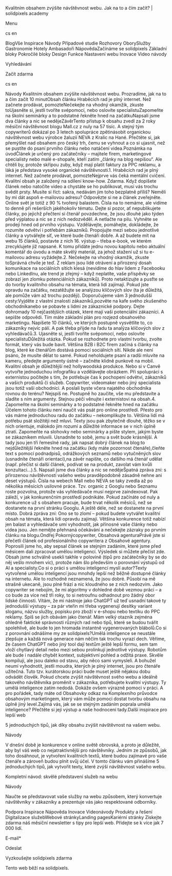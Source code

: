 <p>Kvalitním obsahem zvýšíte návštěvnost webu. Jak na to a čím začít? | solidpixels academy</p>
<p>Menu</p>
<p>cs en</p>
<p>BlogVše Inspirace Návody Případové studie Rozhovory OborySlužby Gastronomie Hotely Ambasadoři NápovědaZačínáme se solidpixels Základní bloky Pokročilé bloky Design Funkce Nastavení webu Inovace Video návody</p>
<p>Vyhledávání</p>
<p>Začít zdarma</p>
<p>cs en</p>
<p>Návody
Kvalitním obsahem zvýšíte návštěvnost webu. Prozradíme, jak na to a čím začít
10 minutObsah článku
 Hraběcích rad je plný internet. Než začnete prodávat, pomozteNečekejte na vhodný okamžik, zkuste toUjasněte si, jestli tvoříte svépomocí, nebo oslovíte specialistuZapomeňte na školní seminárky a to podstatné řekněte hned na začátkuNapsali jsme dva články a nic se nedějeZávěrTento přístup k obsahu zvedl za 2 roky měsíční návštěvnost blogu Mall.cz z nuly na 57 tisíc. A stejný tým copywriterů dokázal po 3 letech spolupráce zpětinásobit organickou návštěvnost webu výrobce žaluzií NEVA z Kralic na Hané. Přečtěte si, jak přemýšlet nad obsahem pro český trh, čemu se vyhnout a co si ujasnit, než se pustíte do psaní prvního článku nebo natáčení videa.Poznámka na úvodČlánek je určený pro začátečníky – majitele firem, marketingové specialisty nebo malé e-shopaře, kteří zatím „články na blog nepíšou“. Ale chtěli by, protože skřípou zuby, když mají platit faktury za PPC reklamu, a láká je představa vysoké organické návštěvnosti.1. Hraběcích rad je plný internet. Než začnete prodávat, pomozteNejprve vás čeká mentální cvičení. Kvalitní obsah je založený na sdílení know-how. Zdarma. Když dopíšete článek nebo natočíte video a chystáte se ho publikovat, musí vás trochu svědit prsty. Musíte si říct: sakra, nedávám jim toho bezplatně příliš? Neměli by mi dát aspoň e-mailovou adresu? Odpovězte si ne a článek zveřejněte.
Online svět je totiž z 90 % tvořený balastem. Čísla na to nemáme, ale vidíme to denně při rešerších jakéhokoliv tématu. Dejte si pozor, ať nepublikujete články, po jejichž přečtení si čtenář povzdechne, že jsou dlouhé jako týden před výplatou a nic se z nich nedozvěděl.
A netlačte na pilu. Vyhněte se prodeji hned od prvního výstupu. Vzdělávejte, pomáhejte, dokládejte, že rozumíte odvětví i potřebám zákazníků. Propojujte mezi sebou jednotlivé články a vytvářejte síť, ve které bude čtenáři dobře. A až budete mít na webu 15 článků, postavte z nich 16. výstup – třeba e-book, ve kterém zrecyklujete již napsané. K tomu přidáte jednu novou kapitolu nebo aktuální komentář do úvodu a máte skvělý materiál, za jehož stažení už si tu e-mailovou adresu vyžádejte.2. Nečekejte na vhodný okamžik, zkuste toSprávná chvíle je teď. Z reklam jsou lidé otrávení a přirozený dosah komunikace na sociálních sítích klesá (nevidíme do hlav lidem z Facebooku nebo LinkedInu, ale trend je zřejmý – když neplatíte, vaše příspěvky se zobrazí jen zlomku potenciálních zákazníků). Proto netaktizujte a pusťte se do tvorby kvalitního obsahu na témata, která lidi zajímají.
Pokud jste opravdu na začátku, nezatěžujte se analýzou klíčových slov (ta je důležitá, ale pomůže vám až trochu později). Doporučujeme vám 3 jednodušší cesty:Vyjděte z vlastní znalosti zákazníků,pozvěte na kafe svého zkušeného obchodníkanebo se pobavte s lidmi ze zákaznické podpory.
Dejte dohromady 10 nejčastějších otázek, které mají vaši potenciální zákazníci. A sepište odpovědi. Tím máte základní plán pro rozjezd obsahového marketingu. Napíšete 10 článků, ve kterých postupně vysvětlíte to, co zákazníky nejvíc pálí. A pak třeba přijde na řadu ta analýza klíčových slov z vyhledávačů.3. Ujasněte si, jestli tvoříte svépomocí, nebo oslovíte specialistuDůležitá otázka. Pokud se rozhodnete pro vlastní tvorbu, zvolte formát, který vás bude bavit. Většina B2B i B2C firem začíná s články na blog, které ke čtenářům dostává pomocí sociálních sítí. Nikde ale není psáno, že musíte dělat to samé.
Pokud neholdujete psaní a radši mluvíte na kameru, předejte argumenty ústně – začněte klidně punkově na mobil. Kvalitní obsah je důležitější než hollywoodská produkce. Nebo si v Canvě vytvořte jednoduchou infografiku a vzdělávejte obrázkem.
Při spolupráci s externistou počítejte s tím, že potřebuje čas k pochopení odvětví, zákazníků a vašich produktů či služeb. Copywriter, videomaker nebo jiný specialista jsou totiž vaši obchodníci. A poslali byste včera najatého obchodníka rovnou do terénu? Nejspíš ne. Postupně ho zaučíte, vše mu představíte a sladíte s ním argumenty. Stejnou péči věnujte i externistovi na obsah.4. Zapomeňte na školní seminárky a to podstatné řekněte hned na začátku
Účelem tohoto článku není naučit vás psát pro online prostředí. Přesto pro vás máme jednoduchou radu do začátku – nekomplikujte to. Většina lidí má potřebu psát složitěji než mluví. Texty jsou pak zbytečně dlouhé, těžko se v nich orientuje, málokdo jim rozumí a důležité informace se v nich úplně ztratí.
Zapomeňte na slohovky nebo seminárky a pište stylem, jakým byste se zákazníkem mluvili. Usnadníte to sobě, jemu a svět bude krásnější.
A tady jsou jen tři řemeslné rady, jak napsat dobrý článek na blog:to nejdůležitější řekněte hned na začátku (kdy máte pozornost čtenáře),čleňte text s pomocí podnadpisů, odrážkových seznamů nebo vytučněných slov (usnadníte čtenáři orientaci),na závěr napište, co dalšího má čtenář udělat (např. přečíst si další článek, podívat se na produkt, zavolat vám kvůli konzultaci…).5. Napsali jsme dva články a nic se nedějeŠpatná zpráva zní: s přirozenou návštěvností vašeho webu pravděpodobně zásadně nehne ani deset výstupů. Čísla na webech Mall nebo NEVA se taky zvedla až po několika měsících usilovné práce. Tzv. organic z Googlu nebo Seznamu roste pozvolna, protože vás vyhledávače musí nejprve zaindexovat. Pak záleží, v jak konkurenčním prostředí podnikáte. Pokud začínáte od nuly a konkurence už s obsahem pracuje, bude trvat několik měsíců, než se dostanete na první stránku Googlu. A ještě déle, než se dostanete na první místo.
Dobrá zpráva zní: Ono se to zlomí – pokud budete vytvářet kvalitní obsah na témata, která lidi opravdu zajímají. Většina konkurence totiž nabízí jen balast a vyhledávače umí vyhodnotit, jak přínosné vaše články nebo videa jsou. Jen nemějte přehnaná očekávání a nečekejte zázraky po prvním článku na blogu.Ondřej Pokornýcopywriter, Obsahová agenturaPrávě jste si přečetli článek od profesionálního copywritera z Obsahové agentury. Poprosili jsme ho, aby sepsal článek se stejným zadáním, které jsme před měsícem dali zpracovat umělou inteligencí. Výsledek si můžete přečíst zde. Obsah jsme schválně usekli takhle v polovině (tipů pro začátečníky by se do něj vešlo mnohem víc), protože nám šlo především o porovnání výstupů od AI a specialisty.Co si o práci s umělou inteligencí myslí autor?Texty vytvořené umělou inteligencí jsou mnohdy lepší než běžně dostupné články na internetu. Ale to rozhodně neznamená, že jsou dobré. Působí na mě strašně ukecaně, jsou plné frází a nic kloudného se z nich nedozvím.
Jako copywriter se nebojím, že mi algoritmy v dohledné době vezmou práci – a co bude za více než tři roky, to si netroufnu odhadnout pro žádný obor lidské činnosti.
Vítám, že mi nástroje jako ChatGPT už teď usnadní takové ty jednodušší výstupy – za pár vteřin mi třeba vygenerují desítky variant sloganu, názvu služby, popisku pro zboží v e-shopu nebo textíku do PPC reklamy.
Spíš se jich obávám jako čtenář. Mám velký otazník zejména ohledně faktické správnosti různých rad nebo tipů, které se budou tvářit spolehlivě, ale bude to jen hromada instantně vygenerovaných blábolů.Co si z porovnání odnášíme my ze solidpixels?Umělá inteligence se neustále zlepšuje a každá nová generace nám něčím tak trochu vyrazí dech. Věříme, že časem ChatGPT nebo jiný tool dají textům ještě lepší formu, sem tam vloží chytlavý detail nebo mezi sebou prolinkují jednotlivé výstupy.
Robotům ale bude i nadále chybět kontext, subjektivní pohled a odžitá praxe. Skvěle kompilují, ale jsou daleko od stavu, aby něco sami vymysleli. A bohužel neumí vyhodnotit, jestli moudra, kterých je plný internet, jsou pro čtenáře užitečná. Tuto tzv. kurátorskou práci bude muset ještě nějakou dobu odvádět člověk.
Pokud chcete zvýšit návštěvnost svého webu a ideálně takového návštěvníka proměnit v zákazníka, potřebujete kvalitní výstupy. Ty umělá inteligence zatím nedodá. Dokáže ovšem výrazně pomoci v práci. 
A pro pořádek, tady máte od Obsahovky odkaz na Komplexního průvodce obsahovým marketingem, který vám může pomoci dostat tvorbu obsahu na úplně jiný level.Zajímá vás, jak se se stejným zadáním poprala umělá inteligence? Přečtěte si její výstup a naše hodnocení tady.Další inspirace pro lepší web</p>
<p>5 jednoduchých tipů, jak díky obsahu zvýšit návštěvnost na vašem webu.</p>
<p>Návody</p>
<p>V dnešní době je konkurence v online světě obrovská, a proto je důležité, aby byl váš web co nejatraktivnější pro návštěvníky. Jedním ze způsobů, jak toho dosáhnout, je vytvoření kvalitních textů, které budou zajímavé pro vaše čtenáře a zároveň budou plnit svůj účel. V tomto článku vám přinášíme 5 jednoduchých tipů, jak vytvořit texty, které zvýší návštěvnost vašeho webu.</p>
<p>Kompletní návod: skvělé představení služeb na webu</p>
<p>Návody</p>
<p>Naučte se představovat vaše služby na webu způsobem, který konvertuje návštěvníky v zákazníky a prezentuje vás jako respektované odborníky. </p>
<p>Podpora
 Inspirace
Nápověda
Inovace
Videonávody
 Produkty a řešení
 Digitalizace služebWebové stránkyLanding pagesKariérní stránky Získejte zdarma náš měsíční newsletter s tipy pro lepší web. Přidejte se k více jak 7 000 lidí.</p>
<p>E-mail*</p>
<p>Odeslat</p>
<p>Vyzkoušejte solidpixels zdarma</p>
<p>Tento web běží na solidpixels.</p>